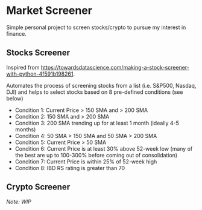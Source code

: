 # Market Screener

Simple personal project to screen stocks/crypto to pursue my interest in finance.

## Stocks Screener

Inspired from https://towardsdatascience.com/making-a-stock-screener-with-python-4f591b198261.

Automates the process of screening stocks from a list (i.e. S&P500, Nasdaq, DJI) and helps to select stocks based on 8
pre-defined conditions (see below)

- Condition 1: Current Price > 150 SMA and > 200 SMA
- Condition 2: 150 SMA and > 200 SMA
- Condition 3: 200 SMA trending up for at least 1 month (ideally 4-5 months)
- Condition 4: 50 SMA > 150 SMA and 50 SMA > 200 SMA
- Condition 5: Current Price > 50 SMA
- Condition 6: Current Price is at least 30% above 52-week low (many of the best are up to 100-300% before coming out of
  consolidation)
- Condition 7: Current Price is within 25% of 52-week high
- Condition 8: IBD RS rating is greater than 70

## Crypto Screener

*Note: WIP*
